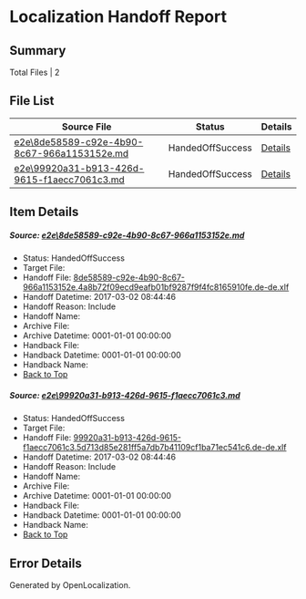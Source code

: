 # <a name='report-top'></a> Localization Handoff Report

## Summary
 Total Files | 2

## File List
 Source File | Status | Details 
 ----------- | ------ | ------- 
 [e2e\8de58589-c92e-4b90-8c67-966a1153152e.md](https://github.com/OpenLocalizationTestOrg/ol-test4/blob/83422ef150f31a85246ac24e027c7c8ceededab7/e2e/8de58589-c92e-4b90-8c67-966a1153152e.md) | HandedOffSuccess | [Details](#4f88fef9101f0be10905008bd744f3f9f68662dd1)
 [e2e\99920a31-b913-426d-9615-f1aecc7061c3.md](https://github.com/OpenLocalizationTestOrg/ol-test4/blob/83422ef150f31a85246ac24e027c7c8ceededab7/e2e/99920a31-b913-426d-9615-f1aecc7061c3.md) | HandedOffSuccess | [Details](#36471076e69d45527beffdab4c9947877679426f2)

## Item Details
##### <a name='4f88fef9101f0be10905008bd744f3f9f68662dd1'></a> Source: [e2e\8de58589-c92e-4b90-8c67-966a1153152e.md](https://github.com/OpenLocalizationTestOrg/ol-test4/blob/83422ef150f31a85246ac24e027c7c8ceededab7/e2e/8de58589-c92e-4b90-8c67-966a1153152e.md)
* Status: HandedOffSuccess
* Target File: 
* Handoff File: [8de58589-c92e-4b90-8c67-966a1153152e.4a8b72f09ecd9eafb01bf9287f9f4fc8165910fe.de-de.xlf](https://github.com/OpenLocalizationTestOrg/ol-test4-handoff/blob/b8097e72ff4b503f907cf272943a50138bd7501e/ol-handoff/OpenLocalizationTestOrg/ol-test4-dede/xinjiang/high/8de58589-c92e-4b90-8c67-966a1153152e.4a8b72f09ecd9eafb01bf9287f9f4fc8165910fe.de-de.xlf)
* Handoff Datetime: 2017-03-02 08:44:46
* Handoff Reason: Include
* Handoff Name: 
* Archive File: 
* Archive Datetime: 0001-01-01 00:00:00
* Handback File: 
* Handback Datetime: 0001-01-01 00:00:00
* Handback Name: 
* [Back to Top](#report-top)

##### <a name='36471076e69d45527beffdab4c9947877679426f2'></a> Source: [e2e\99920a31-b913-426d-9615-f1aecc7061c3.md](https://github.com/OpenLocalizationTestOrg/ol-test4/blob/83422ef150f31a85246ac24e027c7c8ceededab7/e2e/99920a31-b913-426d-9615-f1aecc7061c3.md)
* Status: HandedOffSuccess
* Target File: 
* Handoff File: [99920a31-b913-426d-9615-f1aecc7061c3.5d713d85e281ff5a7db7b41109cf1ba71ec541c6.de-de.xlf](https://github.com/OpenLocalizationTestOrg/ol-test4-handoff/blob/b8097e72ff4b503f907cf272943a50138bd7501e/ol-handoff/OpenLocalizationTestOrg/ol-test4-dede/xinjiang/high/99920a31-b913-426d-9615-f1aecc7061c3.5d713d85e281ff5a7db7b41109cf1ba71ec541c6.de-de.xlf)
* Handoff Datetime: 2017-03-02 08:44:46
* Handoff Reason: Include
* Handoff Name: 
* Archive File: 
* Archive Datetime: 0001-01-01 00:00:00
* Handback File: 
* Handback Datetime: 0001-01-01 00:00:00
* Handback Name: 
* [Back to Top](#report-top)


## Error Details

Generated by OpenLocalization.
